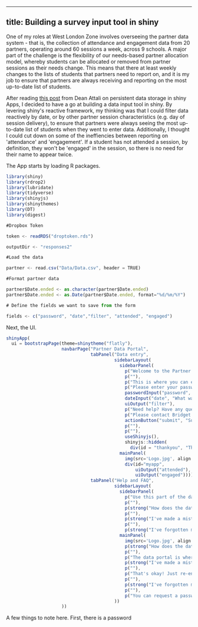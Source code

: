 ------
title: Building a survey input tool in shiny
-----

One of my roles at West London Zone involves overseeing the partner data system - that is, the collection of attendance and engagement data from 20 partners, operating around 60 sessions a week, across 9 schools. A major part of the challenge is the flexibility of our needs-based partner allocation model, whereby students can be allocated or removed from partner sessions as their needs change. This means that there at least weekly changes to the lists of students that partners need to report on, and it is my job to ensure that partners are always receiving and reporting on the most up-to-date list of students.

After reading [this post](https://shiny.rstudio.com/articles/persistent-data-storage.html) from Dean Attali on persistent data storage in shiny Apps, I decided to have a go at building a data input tool in shiny. By levering shiny's reactive framework, my thinking was that I could filter data reactively by date, or by other partner session characteristics (e.g. day of session delivery), to ensure that partners were always seeing the most up-to-date list of students when they went to enter data. Additionally, I thought I could cut down on some of the ineffiencies between reporting on 'attendance' and 'engagement'. If a student has not attended a session, by definition, they won't be 'engaged' in the session, so there is no need for their name to appear twice.

The App starts by loading R packages.

```javascript
library(shiny)
library(rdrop2)
library(lubridate)
library(tidyverse)
library(shinyjs)
library(shinythemes)
library(DT)
library(digest)

#Dropbox Token 

token <- readRDS("droptoken.rds")

outputDir <- "responses2"

#Load the data

partner <- read.csv("Data/Data.csv", header = TRUE)

#Format partner data

partner$Date.ended <- as.character(partner$Date.ended)
partner$Date.ended <- as.Date(partner$Date.ended, format="%d/%m/%Y")

# Define the fields we want to save from the form

fields <- c("password", "date","filter", "attended", "engaged")
```

Next, the UI. 

```javascript
shinyApp(
  ui = bootstrapPage(theme=shinytheme("flatly"),
                     navbarPage("Partner Data Portal",
                                tabPanel("Data entry",
                                         sidebarLayout(   
                                           sidebarPanel(
                                             p("Welcome to the Partner Zone Data Portal!"),
                                             p(""),
                                             p("This is where you can enter attendance and engagement data about a session."),
                                             p("Please enter your password and the session date to reveal students' names."),
                                             passwordInput("password", "Please enter your password", ""),
                                             dateInput("date", "What was the date of the session?"),
                                             uiOutput("filter"),
                                             p("Need help? Have any questions?"),
                                             p("Please contact Bridget Suthersan, Senior Data Analyst, on xxx@gmail.com"),
                                             actionButton("submit", "Submit Data"),
                                             p(""),
                                             p(""),
                                             useShinyjs(),
                                             shinyjs::hidden(
                                               div(id = "thankyou", "Thank you, your data has been received!"))),
                                           mainPanel(
                                             img(src='Logo.jpg', align = "right", width=250, height=250),
                                             div(id="myapp",
                                                 uiOutput("attended"),
                                                 uiOutput("engaged"))))),
                                tabPanel("Help and FAQ",
                                         sidebarLayout(   
                                           sidebarPanel(
                                             p("Use this part of the data portal for help or to browse frequently asked questions"),
                                             p(""),
                                             p(strong("How does the data portal work?")),
                                             p(""),
                                             p(strong("I've made a mistake - what do I do?")),
                                             p(""),
                                             p(strong("I've forgotten my password - what do I do?"))),
                                           mainPanel( 
                                             img(src='Logo.jpg', align = "right", width=250, height=250),
                                             p(strong("How does the data portal work?")),
                                             p(""),
                                             p("The data portal is where you can enter attendance and engagement data about our students. We use this portal to collect data for all our students from partners."),
                                             p(strong("I've made a mistake in my data entry! What do I do?")),
                                             p(""),
                                             p("That's okay! Just re-enter your data, and drop Bridget a line at xxx@gmail.com, letting her know what to look out for."),
                                             p(""),
                                             p(strong("I've forgotten my password - what do I do?")),
                                             p(""),
                                             p("You can request a password reset by emailing Bridget Suthersan on xxx@gmail.com"))
                                         ))
                     ))
```

A few things to note here. First, there is a password 
